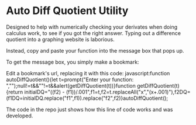 # Auto Diff Quotient Utility

Designed to help with numerically checking your derivates when doing calculus work, to see if you got the right answer. Typing out a difference quotient into a graphing website is laborious.

Instead, copy and paste your function into the message box that pops up.

To get the message box, you simply make a bookmark:

Edit a bookmark's url, replacing it with this code:
    javascript:function autoDiffQuotient(){let t=prompt("Enter your function: ","");null!=t&&""!=t&&alert(getDiffQuotient(t))}function getDiffQuotient(t){return initialDQ="((f2) - (f1))/.001",f1=t,f2=t.replaceAll("x","(x+.001)"),f2DQ=(f1DQ=initialDQ.replace("f1",f1)).replace("f2",f2)}autoDiffQuotient();

The code in the repo just shows how this line of code works and was developed.

